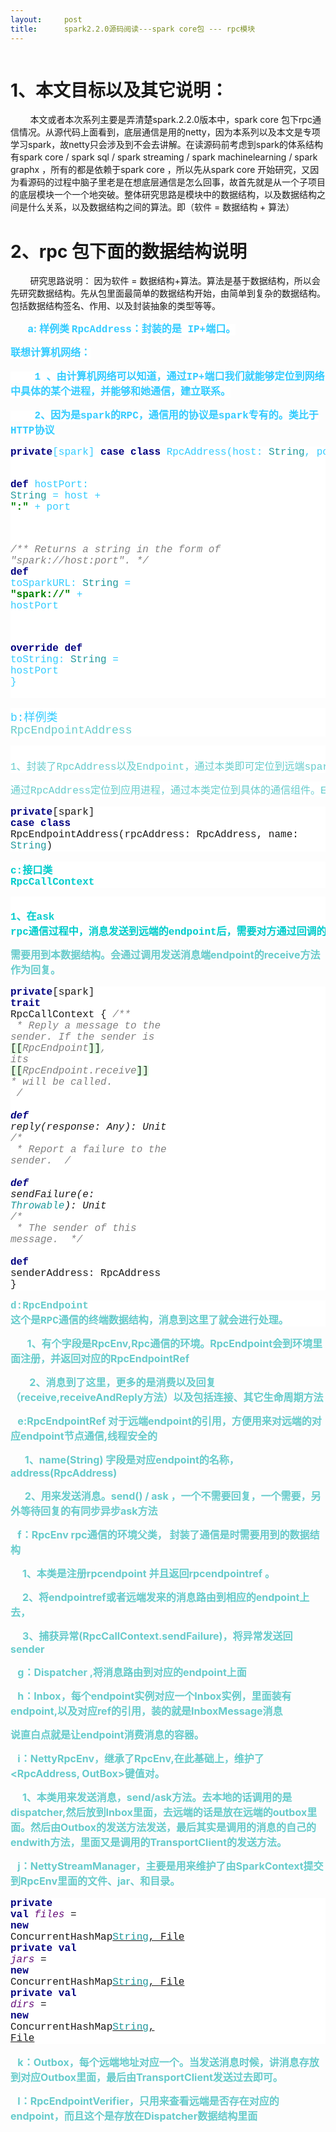 ```yaml
---
layout:     post
title:      spark2.2.0源码阅读---spark core包 --- rpc模块
---
```

<div id="article_content" class="article_content clearfix csdn-tracking-statistics" data-pid="blog" data-mod="popu_307" data-dsm="post">
								            <link rel="stylesheet" href="https://csdnimg.cn/release/phoenix/template/css/ck_htmledit_views-f76675cdea.css">
						<div class="htmledit_views" id="content_views">
                <p><img src="https://img-blog.csdn.net/20180515161413416?watermark/2/text/aHR0cHM6Ly9ibG9nLmNzZG4ubmV0L2RpYW5saWFs/font/5a6L5L2T/fontsize/400/fill/I0JBQkFCMA==/dissolve/70" alt=""><img src="https://img-blog.csdn.net/20180515162406406?watermark/2/text/aHR0cHM6Ly9ibG9nLmNzZG4ubmV0L2RpYW5saWFs/font/5a6L5L2T/fontsize/400/fill/I0JBQkFCMA==/dissolve/70" alt=""><img src="https://img-blog.csdn.net/2018051516245223?watermark/2/text/aHR0cHM6Ly9ibG9nLmNzZG4ubmV0L2RpYW5saWFs/font/5a6L5L2T/fontsize/400/fill/I0JBQkFCMA==/dissolve/70" alt=""></p><h1><strong>1、本文目标以及其它说明：</strong></h1><p>        本文或者本次系列主要是弄清楚spark.2.2.0版本中，spark core 包下rpc通信情况。从源代码上面看到，底层通信是用的netty，因为本系列以及本文是专项学习spark，故netty只会涉及到不会去讲解。在读源码前考虑到spark的体系结构有spark core / spark sql / spark streaming / spark machinelearning / spark graphx ，所有的都是依赖于spark core ，所以先从spark core 开始研究，又因为看源码的过程中脑子里老是在想底层通信是怎么回事，故首先就是从一个子项目的底层模块一个一个地突破。整体研究思路是模块中的数据结构，以及数据结构之间是什么关系，以及数据结构之间的算法。即（软件 = 数据结构 + 算法）</p><h1><strong>2、rpc 包下面的数据结构说明</strong></h1><p>        研究思路说明： 因为软件 = 数据结构+算法。算法是基于数据结构，所以会先研究数据结构。先从包里面最简单的数据结构开始，由简单到复杂的数据结构。包括数据结构签名、作用、以及封装抽象的类型等等。</p><p>       <strong><span style="font-size:16px;color:#33ccff;">a: 样例类 <span style="background-color:rgb(255,255,255);font-family:'Courier New';">RpcAddress：封装的是 IP+端口。</span></span></strong></p><p><strong><span style="font-size:16px;color:#33ccff;"><span style="background-color:rgb(255,255,255);font-family:'Courier New';">联想计算机网络：</span></span></strong></p><p><strong><span style="font-size:16px;color:#33ccff;"><span style="background-color:rgb(255,255,255);font-family:'Courier New';">    1 、由计算机网络可以知道，通过IP+端口我们就能够定位到网络中具体的某个进程，并能够和她通信，建立联系。</span></span></strong></p><p><strong><span style="font-size:16px;color:#33ccff;"><span style="background-color:rgb(255,255,255);font-family:'Courier New';">    2、因为是spark的RPC，通信用的协议是spark专有的。类比于HTTP协议</span></span></strong></p><p><strong><span style="background-color:rgb(255,255,255);font-family:'Courier New';"></span></strong></p><pre style="color:rgb(51,204,255);font-size:12pt;background-color:rgb(255,255,255);font-family:'Courier New';"><span style="color:#000080;"><strong>private</strong></span>[spark] <span style="color:#000080;"><strong>case class </strong></span>RpcAddress(host: <span style="color:#20999d;">String</span>, port: Int) {

  <span style="color:#000080;"><strong>def </strong></span>hostPort: <span style="color:#20999d;">String </span>= host + <span style="color:#008000;"><strong>":" </strong></span>+ port

  <span style="color:#808080;"><em>/** Returns a string in the form of "spark://host:port". */
</em></span><span style="color:#808080;"><em>  </em></span><span style="color:#000080;"><strong>def </strong></span>toSparkURL: <span style="color:#20999d;">String </span>= <span style="color:#008000;"><strong>"spark://" </strong></span>+ hostPort

  <span style="color:#000080;"><strong>override def </strong></span>toString: <span style="color:#20999d;">String </span>= hostPort
}</pre><pre style="background-color:rgb(255,255,255);font-family:'Courier New';"><span style="font-size:18px;color:rgb(51,204,255);">b:样例类 </span><span style="font-size:18px;color:#66cccc;">RpcEndpointAddress </span></pre><pre style="background-color:rgb(255,255,255);font-family:'Courier New';"><span style="font-size:18px;color:#66cccc;">  </span><span style="font-size:16px;color:#66cccc;">1、封装了RpcAddress以及Endpoint，通过本类即可定位到远端spark应用中的Endpoint.也就是说</span></pre><pre style="background-color:rgb(255,255,255);font-family:'Courier New';"><span style="font-size:16px;color:#66cccc;">通过RpcAddress定位到应用进程，通过本类定位到具体的通信组件。Endpoint后续会了解</span></pre><pre style="background-color:rgb(255,255,255);font-family:'Courier New';font-size:12pt;"><span style="color:#000080;"><strong>private</strong></span>[spark] <span style="color:#000080;"><strong>case class </strong></span>RpcEndpointAddress(rpcAddress: RpcAddress, name: <span style="color:#20999d;">String</span>)</pre><pre style="background-color:rgb(255,255,255);font-family:'Courier New';"><strong><span style="color:#00cccc;"><span style="font-size:16px;">c:接口类 RpcCallContext</span></span></strong></pre><pre style="background-color:rgb(255,255,255);font-family:'Courier New';"><strong><span style="color:#00cccc;"><span style="font-size:16px;">   1、在ask rpc通信过程中，消息发送到远端的endpoint后，需要对方通过回调的方式应答，那么回答就</span></span></strong></pre><p><span style="font-size:16px;color:#66cccc;"><strong>需要用到本数据结构。会通过调用发送消息端endpoint的receive方法作为回复。</strong></span></p><p><span style="font-size:16px;color:#66cccc;"><strong></strong></span></p><pre style="background-color:rgb(255,255,255);font-family:'Courier New';font-size:12pt;"><span style="color:#000080;"><strong>private</strong></span>[spark] <span style="color:#000080;"><strong>trait </strong></span>RpcCallContext {
  <span style="color:#808080;"><em>/**
</em></span><span style="color:#808080;"><em>   * Reply a message to the sender. If the sender is </em></span><span style="background-color:#e2ffe2;">[[</span><span style="color:#808080;"><em>RpcEndpoint</em></span><span style="background-color:#e2ffe2;">]]</span><span style="color:#808080;"><em>, its </em></span><span style="background-color:#e2ffe2;">[[</span><span style="color:#808080;"><em>RpcEndpoint.receive</em></span><span style="background-color:#e2ffe2;">]]</span>
   <span style="color:#808080;"><em>* will be called.
</em></span><span style="color:#808080;"><em>   */
</em></span><span style="color:#808080;"><em>  </em></span><span style="color:#000080;"><strong>def </strong></span>reply(response: Any): Unit
  <span style="color:#808080;"><em>/**
</em></span><span style="color:#808080;"><em>   * Report a failure to the sender.
</em></span><span style="color:#808080;"><em>   */
</em></span><span style="color:#808080;"><em>  </em></span><span style="color:#000080;"><strong>def </strong></span>sendFailure(e: <span style="color:#20999d;">Throwable</span>): Unit
  <span style="color:#808080;"><em>/**
</em></span><span style="color:#808080;"><em>   * The sender of this message.
</em></span><span style="color:#808080;"><em>   */
</em></span><span style="color:#808080;"><em>  </em></span><span style="color:#000080;"><strong>def </strong></span>senderAddress: RpcAddress
}</pre><pre style="background-color:rgb(255,255,255);font-family:'Courier New';"><span style="font-size:16px;color:#66cccc;"><strong>d:RpcEndpoint 这个是RPC通信的终端数据结构，消息到这里了就会进行处理。</strong></span></pre><p><span style="font-size:16px;color:#66cccc;"><strong>       1、有个字段是RpcEnv,Rpc通信的环境。RpcEndpoint会到环境里面注册，并返回对应的RpcEndpointRef</strong></span></p><p><span style="font-size:16px;color:#66cccc;"><strong>        2、消息到了这里，更多的是消费以及回复（receive,receiveAndReply方法）以及包括连接、其它生命周期方法</strong></span></p><p><span style="font-size:16px;color:#66cccc;"><strong>   e:RpcEndpointRef 对于远端endpoint的引用，方便用来对远端的对应endpoint节点通信,线程安全的</strong></span></p><p><span style="font-size:16px;color:#66cccc;"><strong>      1、name(String) 字段是对应endpoint的名称，address(RpcAddress)</strong></span></p><p><span style="font-size:16px;color:#66cccc;"><strong>      2、用来发送消息。send() / ask ，一个不需要回复，一个需要，另外等待回复的有同步异步ask方法</strong></span></p><p><span style="font-size:16px;color:#66cccc;"><strong>   f：RpcEnv rpc通信的环境父类， 封装了通信是时需要用到的数据结构</strong></span></p><p><span style="font-size:16px;color:#66cccc;"><strong>     1、本类是注册rpcendpoint 并且返回rpcendpointref 。 </strong></span></p><p><span style="font-size:16px;color:#66cccc;"><strong>     2、将endpointref或者远端发来的消息路由到相应的endpoint上去，</strong></span></p><p><span style="font-size:16px;color:#66cccc;"><strong>     3、捕获异常(RpcCallContext.sendFailure)，将异常发送回sender</strong></span></p><p><span style="font-size:16px;color:#66cccc;"><strong>   g：Dispatcher ,将消息路由到对应的endpoint上面</strong></span></p><p><span style="font-size:16px;color:#66cccc;"><strong>   h：Inbox，每个endpoint实例对应一个Inbox实例，里面装有endpoint,以及对应ref的引用，装的就是InboxMessage消息</strong></span></p><p><span style="font-size:16px;color:#66cccc;"><strong>说直白点就是让endpoint消费消息的容器。</strong></span></p><p><span style="font-size:16px;color:#66cccc;"><strong>   i：NettyRpcEnv，继承了RpcEnv,在此基础上，维护了&lt;RpcAddress, OutBox&gt;键值对。</strong></span></p><p><span style="font-size:16px;color:#66cccc;"><strong>     1、本类用来发送消息，send/ask方法。去本地的话调用的是dispatcher,然后放到Inbox里面，去远端的话是放在远端的outbox里面。然后由Outbox的发送方法发送，最后其实是调用的消息的自己的endwith方法，里面又是调用的TransportClient的发送方法。</strong></span></p><p><span style="font-size:16px;color:#66cccc;"><strong>   j：NettyStreamManager，主要是用来维护了由SparkContext提交到RpcEnv里面的文件、jar、和目录。</strong></span></p><p><span style="font-size:16px;color:#66cccc;"><strong></strong></span></p><pre style="background-color:rgb(255,255,255);font-family:'Courier New';font-size:12pt;"><span style="color:#000080;"><strong>private val </strong></span><span style="color:#660e7a;"><em>files </em></span>= <span style="color:#000080;"><strong>new </strong></span>ConcurrentHashMap[<span style="color:#20999d;">String</span>, File]()
<span style="color:#000080;"><strong>private val </strong></span><span style="color:#660e7a;"><em>jars </em></span>= <span style="color:#000080;"><strong>new </strong></span>ConcurrentHashMap[<span style="color:#20999d;">String</span>, File]()
<span style="color:#000080;"><strong>private val </strong></span><span style="color:#660e7a;"><em>dirs </em></span>= <span style="color:#000080;"><strong>new </strong></span>ConcurrentHashMap[<span style="color:#20999d;">String</span>, File]()</pre><p><span style="font-size:16px;color:#66cccc;"><strong>   k：Outbox，每个远端地址对应一个。当发送消息时候，讲消息存放到对应Outbox里面，最后由TransportClient发送过去即可。</strong></span></p><p><span style="font-size:16px;color:#66cccc;"><strong>   l：RpcEndpointVerifier，只用来查看远端是否存在对应的endpoint，而且这个是存放在Dispatcher数据结构里面</strong></span></p>            </div>
                </div>